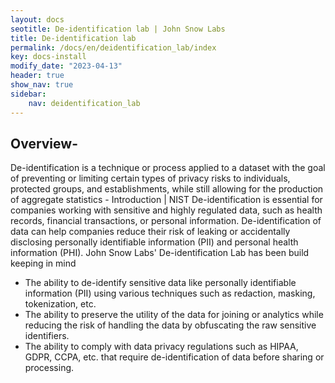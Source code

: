 ```yaml
---
layout: docs
seotitle: De-identification lab | John Snow Labs
title: De-identification lab
permalink: /docs/en/deidentification_lab/index
key: docs-install
modify_date: "2023-04-13"
header: true
show_nav: true
sidebar:
    nav: deidentification_lab
---
```


<div class="main-docs" markdown="1"><div class="h3-box" markdown="1">

## Overview-

</div>De-identification is a technique or process applied to a dataset with the goal of preventing or limiting certain types of privacy risks to individuals, protected groups, and establishments, while still allowing for the production of aggregate statistics - Introduction | NIST
De-identification is essential for companies working with sensitive and highly regulated data, such as health records, financial transactions, or personal information. De-identification of data can help companies reduce their risk of leaking or accidentally disclosing personally identifiable information (PII) and personal health information (PHI). John Snow Labs' De-identification Lab has been build keeping in mind

- The ability to de-identify sensitive data like personally identifiable information (PII) using various techniques such as redaction, masking, tokenization, etc. 
- The ability to preserve the utility of the data for joining or analytics while reducing the risk of handling the data by obfuscating the raw sensitive identifiers. 
- The ability to comply with data privacy regulations such as HIPAA, GDPR, CCPA, etc. that require de-identification of data before sharing or processing. 
</div>
